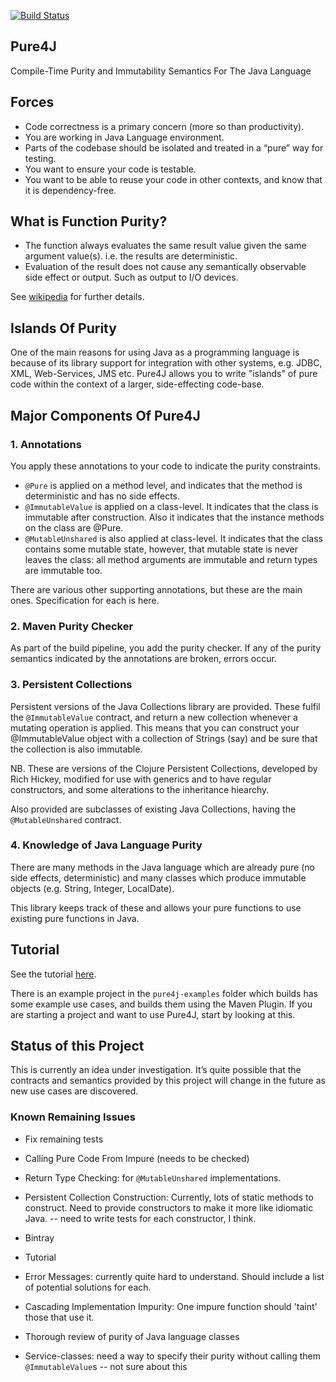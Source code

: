 [![Build Status](https://travis-ci.org/robmoffat/pure4j.svg?branch=master)](https://travis-ci.org/robmoffat/pure4j)

Pure4J
------

Compile-Time Purity and Immutability Semantics For The Java Language

Forces
------

* Code correctness is a primary concern (more so than productivity).
* You are working in Java Language environment.  
* Parts of the codebase should be isolated and treated in a “pure” way for testing.
* You want to ensure your code is testable.
* You want to be able to reuse your code in other contexts, and know that it is dependency-free.

What is Function Purity?
------------------------

* The function always evaluates the same result value given the same argument value(s). i.e. the results are deterministic.
* Evaluation of the result does not cause any semantically observable side effect or output. Such as output to I/O devices.

See [wikipedia](https://en.wikipedia.org/wiki/Pure_function) for further details.

Islands Of Purity
-----------------

One of the main reasons for using Java as a programming language is because of its library support for integration with other systems,
e.g. JDBC, XML, Web-Services, JMS etc.  Pure4J allows you to write "islands" of pure code within the context of a larger, side-effecting code-base.


Major Components Of Pure4J
--------------------------

### 1.  Annotations

You apply these annotations to your code to indicate the purity constraints.  

* `@Pure` is applied on a method level, and indicates that the method is deterministic and has no side effects.  
* `@ImmutableValue` is applied on a class-level.  It indicates that the class is immutable after construction.   Also it indicates that the instance methods on the class are @Pure.  
* `@MutableUnshared` is also applied at class-level.  It indicates that the class contains some mutable state, however, that mutable state is never leaves the class:  all method arguments are immutable and return types are immutable too.  

There are various other supporting annotations, but these are the main ones.  Specification for each is here.

### 2.  Maven Purity Checker

As part of the build pipeline, you add the purity checker.  If any of the purity semantics indicated by the annotations are broken, errors occur.  

### 3. Persistent Collections

Persistent versions of the Java Collections library are provided.  These fulfil the `@ImmutableValue` contract, and return a new collection whenever a mutating operation is applied.  This means that you can construct your @ImmutableValue object with a collection of Strings (say) and be sure that the collection is also immutable.  

NB.  These are versions of the Clojure Persistent Collections, developed by Rich Hickey, modified for use with generics and to have regular constructors, and 
some alterations to the inheritance hiearchy.  

Also provided are subclasses of existing Java Collections, having the `@MutableUnshared` contract.  

### 4.  Knowledge of Java Language Purity

There are many methods in the Java language which are already pure (no side effects, deterministic) and many classes which produce immutable objects (e.g. String, Integer, LocalDate).   

This library keeps track of these and allows your pure functions to use existing pure functions in Java.

Tutorial
--------

See the tutorial [here](tutorial.md). 

There is an example project in the `pure4j-examples` folder which builds has some example use cases, and builds them using the Maven 
Plugin.  If you are starting a project and want to use Pure4J, start by looking at this.

Status of this Project
----------------------

This is currently an idea under investigation.  It’s quite possible that the contracts and semantics provided by this project will change in the future as new use cases are discovered.   

### Known Remaining Issues

* Fix remaining tests
* Calling Pure Code From Impure (needs to be checked)
* Return Type Checking: for `@MutableUnshared` implementations.
* Persistent Collection Construction:  Currently, lots of static methods to construct.  Need to provide constructors to make it
more like idiomatic Java.  -- need to write tests for each constructor, I think.
* Bintray
* Tutorial

* Error Messages: currently quite hard to understand. Should include a list of potential solutions for each.
* Cascading Implementation Impurity: One impure function should 'taint' those that use it.
* Thorough review of purity of Java language classes
* Service-classes:  need a way to specify their purity without calling them `@ImmutableValue`s  -- not sure about this


